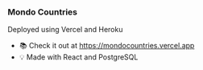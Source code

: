 ### Mondo Countries

Deployed using Vercel and Heroku

- 📚 Check it out at https://mondocountries.vercel.app
- 💡 Made with React and PostgreSQL
